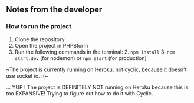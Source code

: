 ## Notes from the developer

### How to run the project

1. Clone the repository
2. Open the project in PHPStorm
3. Run the following commands in the terminal:
    2. `npm install`
    3. `npm start:dev` (for nodemon) or `npm start` (for production)

~The project is currently running on Heroku, not cyclic, because it doesn't use socket io. :(~

... YUP ! The project is DEFINITELY NOT running on Heroku because this is too EXPANSIVE!
Trying to figure out how to do it with Cyclic.

